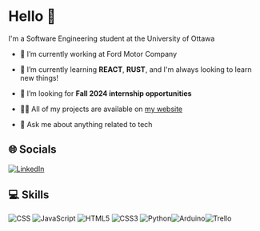 # Hello 👋

I'm a Software Engineering student at the University of Ottawa

- 🔭 I’m currently working at Ford Motor Company

- 🌱 I’m currently learning **REACT**, **RUST**, and I'm always looking to learn new things!

- 🤝 I’m looking for **Fall 2024 internship opportunities**

- 👨‍💻 All of my projects are available on [my website](https://ahmadsobohhh.github.io/ahmadsoboh.org/)

- 💬 Ask me about anything related to tech

## 🌐 Socials
[![LinkedIn](https://img.shields.io/badge/LinkedIn-%230077B5.svg?logo=linkedin&logoColor=white)](https://www.linkedin.com/in/ahmad-soboh-3a2602211/)

## 💻 Skills


![CSS](https://img.shields.io/badge/-c++-black?logo=c%2B%2B&style=social) ![JavaScript](https://img.shields.io/badge/JavaScript-%23323330.svg?style=flat-square&logo=javascript&logoColor=%23F7DF1E) ![HTML5](https://img.shields.io/badge/HTML5-%23E34F26.svg?style=flat-square&logo=html5&logoColor=white) ![CSS3](https://img.shields.io/badge/CSS3-%231572B6.svg?style=flat-square&logo=css3&logoColor=white) ![Python](https://img.shields.io/badge/Python-3670A0?style=flat-square&logo=python&logoColor=ffdd54)![Arduino](https://img.shields.io/badge/-Arduino-00979D?style=flat-square&logo=Arduino&logoColor=white)![Trello](https://img.shields.io/badge/Trello-%23026AA7.svg?style=flat-square&logo=Trello&logoColor=white)

